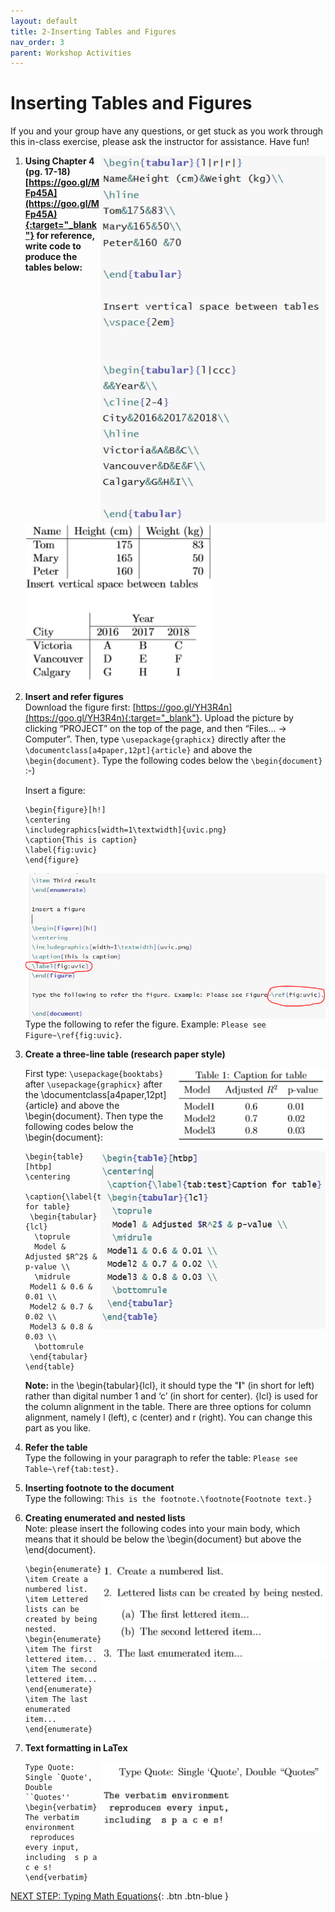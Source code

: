 ```yaml
---
layout: default
title: 2-Inserting Tables and Figures
nav_order: 3
parent: Workshop Activities
---
```


# Inserting Tables and Figures

If you and your group have any questions, or get stuck as you work through this in-class exercise, please ask the instructor for assistance. Have fun!

<img src="images/act-2/solution1.png" alt="table solution" style="float:right;width:360px;">

1.  **Using Chapter 4 (pg. 17-18) [https://goo.gl/MFp45A](https://goo.gl/MFp45A){:target="_blank"} for reference, write code to produce the tables below:**

    <img src="images/act-2/table1.png" alt="table 1" style="width:300px;">

2.  **Insert and refer figures**<br>
    Download the figure first: [https://goo.gl/YH3R4n](https://goo.gl/YH3R4n){:target="_blank"}. Upload the picture by clicking “PROJECT” on the top of the page, and then “Files... → Computer”. Then, type `\usepackage{graphicx}` directly after the `\documentclass[a4paper,12pt]{article}` and above the `\begin{document}`. Type the following codes below the `\begin{document}` :-) <br>
    
    Insert a figure:

    ```
    \begin{figure}[h!]
    \centering
    \includegraphics[width=1\textwidth]{uvic.png}
    \caption{This is caption}
    \label{fig:uvic}
    \end{figure}
    ```
    
    <img src="images/act-2/refer-fig.png" alt="refer figures" style="float:right;width:720px;">
    
    Type the following to refer the figure.
    Example: `Please see Figure~\ref{fig:uvic}`.

3.  **Create a three-line table (research paper style)**<br>
    
    <img src="images/act-2/refer-table.png" alt="refer table" style="float:right;width:240px;">
    
    First type: `\usepackage{booktabs}` after `\usepackage{graphicx}` after the \documentclass[a4paper,12pt]{article} and above the \begin{document}. Then type the following codes below the \begin{document}:

    <img src="images/act-2/3line-table.png" alt="three line table" style="float:right;width:360px;">

    ```
    \begin{table}[htbp]
    \centering
     \caption{\label{tab:test}Caption for table}
     \begin{tabular}{lcl} 
      \toprule
      Model & Adjusted $R^2$ & p-value \\
      \midrule
     Model1 & 0.6 & 0.01 \\
     Model2 & 0.7 & 0.02 \\
     Model3 & 0.8 & 0.03 \\
      \bottomrule
     \end{tabular}
    \end{table}
    ```

    **Note:** in the \begin{tabular}{lcl}, it should type the "**l**" (in short for left) rather than digital number 1 and ‘c’ (in short for center).  {lcl} is used for the column alignment in the table. There are three options for column alignment, namely l (left), c (center) and r (right). You can change this part as you like.

4.  **Refer the table**<br>
    Type the following in your paragraph to refer the table: 
    `Please see Table~\ref{tab:test}.`

5.  **Inserting footnote to the document**<br>
    Type the following:
    `This is the footnote.\footnote{Footnote text.}`

6.  **Creating enumerated and nested lists**<br>
    Note: please insert the following codes into your main body, which means that it should be below the \begin{document} but above the \end{document}.

    <img src="images/act-2/footnote.png" alt="nested lists" style="float:right;width:360px;">

    ```
    \begin{enumerate}
    \item Create a numbered list.
    \item Lettered lists can be created by being nested.
    \begin{enumerate}
    \item The first lettered item...
    \item The second lettered item...
    \end{enumerate}
    \item The last enumerated item...
    \end{enumerate}
    ```

7.  **Text formatting in LaTex**

    <img src="images/act-2/verbatim.png" alt="verbatim" style="float:right;width:360px;">

    ```
    Type Quote: Single `Quote', Double ``Quotes''
    \begin{verbatim}
    The verbatim environment
     reproduces every input,
    including  s p a c e s!
    \end{verbatim}
    ```

[NEXT STEP: Typing Math Equations](act-3.html){: .btn .btn-blue }
